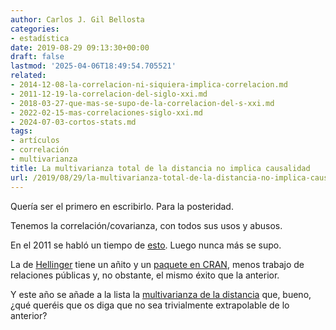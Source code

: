 ```yaml
---
author: Carlos J. Gil Bellosta
categories:
- estadística
date: 2019-08-29 09:13:30+00:00
draft: false
lastmod: '2025-04-06T18:49:54.705521'
related:
- 2014-12-08-la-correlacion-ni-siquiera-implica-correlacion.md
- 2011-12-19-la-correlacion-del-siglo-xxi.md
- 2018-03-27-que-mas-se-supo-de-la-correlacion-del-s-xxi.md
- 2022-02-15-mas-correlaciones-siglo-xxi.md
- 2024-07-03-cortos-stats.md
tags:
- artículos
- correlación
- multivarianza
title: La multivarianza total de la distancia no implica causalidad
url: /2019/08/29/la-multivarianza-total-de-la-distancia-no-implica-causalidad/
---
```


Quería ser el primero en escribirlo. Para la posteridad.

Tenemos la correlación/covarianza, con todos sus usos y abusos.

En el 2011 se habló un tiempo de [esto](https://datanalytics.com/2011/12/19/la-correlacion-del-siglo-xxi/). Luego nunca más se supo.

La de [Hellinger](https://arxiv.org/abs/1810.10276) tiene un añito y un [paquete en CRAN](https://cran.r-project.org/web/packages/HellCor/index.html), menos trabajo de relaciones públicas y, no obstante, el mismo éxito que la anterior.

Y este año se añade a la lista la [multivarianza de la distancia](https://projecteuclid.org/euclid.aos/1564797863) que, bueno, ¿qué queréis que os diga que no sea trivialmente extrapolable de lo anterior?